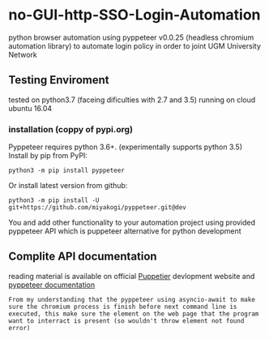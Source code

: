 # no-GUI-http-SSO-Login-Automation

python browser automation using pyppeteer v0.0.25 (headless chromium automation library) to automate login policy in order to joint UGM University Network

## Testing Enviroment

tested on python3.7 (faceing dificulties with 2.7 and 3.5) running on cloud ubuntu 16.04

### installation (coppy of pypi.org)

Pyppeteer requires python 3.6+. (experimentally supports python 3.5)
Install by pip from PyPI:
```
python3 -m pip install pyppeteer
```
Or install latest version from github:
```
python3 -m pip install -U git+https://github.com/miyakogi/pyppeteer.git@dev
```
You and add other functionality to your automation project using provided pyppeteer API which is puppeteer alternative for python development

## Complite API documentation

reading material is available on official [Puppetier](https://pptr.dev/) devlopment website and [pyppeteer documentation](https://pypi.org/project/pyppeteer/)

```
From my understanding that the pyppeteer using asyncio-await to make sure the chromium process is finish before next command line is executed, this make sure the element on the web page that the program want to interract is present (so wouldn't throw element not found error)
```
